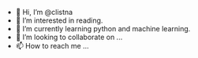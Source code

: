- 👋 Hi, I’m @clistna
- 👀 I’m interested in reading.
- 🌱 I’m currently learning python and machine learning.
- 💞️ I’m looking to collaborate on ...
- 📫 How to reach me ...

<!---
clistna/clistna is a ✨ special ✨ repository because its `README.md` (this file) appears on your GitHub profile.
You can click the Preview link to take a look at your changes.
--->
